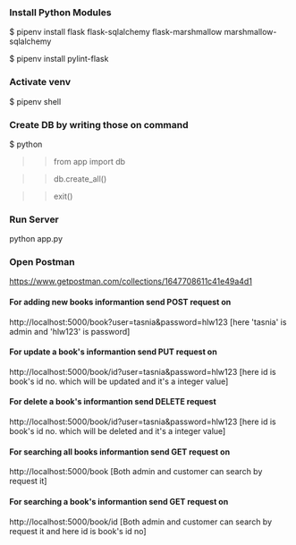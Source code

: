 ### Install Python Modules
$ pipenv install flask flask-sqlalchemy flask-marshmallow marshmallow-sqlalchemy

$ pipenv install pylint-flask 

### Activate venv
$ pipenv shell

### Create DB by writing those on command
$ python
>> from app import db

>> db.create_all()

>> exit()

### Run Server
python app.py

### Open Postman 

https://www.getpostman.com/collections/1647708611c41e49a4d1


#### For adding new books informantion send POST request on
http://localhost:5000/book?user=tasnia&password=hlw123              [here 'tasnia' is admin and 'hlw123' is password]
#### For update a book's informantion send PUT request on
http://localhost:5000/book/id?user=tasnia&password=hlw123         [here id is book's id no. which will be updated and it's a integer value]
#### For delete a book's informantion send DELETE request  
http://localhost:5000/book/id?user=tasnia&password=hlw123         [here id is book's id no. which will be deleted and it's a integer value]
#### For searching all books informantion send GET request on
http://localhost:5000/book                                          [Both admin and customer can search by request it]
#### For searching a book's informantion send GET request on
http://localhost:5000/book/id                                     [Both admin and customer can search by request it and here id is book's id no]
